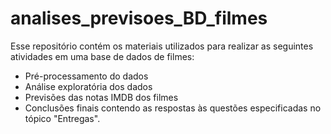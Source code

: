 # analises_previsoes_BD_filmes
Esse repositório contém os materiais utilizados para realizar as seguintes atividades em uma base de dados de filmes:
- Pré-processamento do dados
- Análise exploratória dos dados
- Previsões das notas IMDB dos filmes
- Conclusões finais contendo as respostas às questões especificadas no tópico "Entregas".
